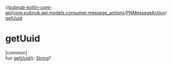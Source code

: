 //[pubnub-kotlin-core-api](../../../index.md)/[com.pubnub.api.models.consumer.message_actions](../index.md)/[PNMessageAction](index.md)/[getUuid](get-uuid.md)

# getUuid

[common]\
fun [getUuid](get-uuid.md)(): [String](https://kotlinlang.org/api/latest/jvm/stdlib/kotlin/-string/index.html)?
